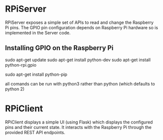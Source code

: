 # RPiServer
RPiServer exposes a simple set of APIs to read and change the Raspberry Pi pins.  The GPIO pin configuration depends on Raspberry Pi hardware so is implemented in the Server code.

## Installing GPIO on the Raspberry Pi

sudo apt-get update
sudo apt-get install python-dev
sudo apt-get install python-rpi.gpio

sudo apt-get install python-pip

all comands can be run with python3 rather than python (which defaults to python 2)

# RPiClient
RPiClient displays a simple UI (using Flask) which displays the configured pins and their current state.  It interacts with the Raspberry Pi through the provided REST API endpoints.